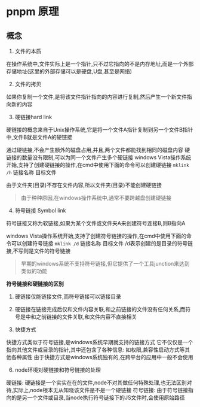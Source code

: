 # pnpm 原理

## 概念
1. 文件的本质

在操作系统中,文件实际上是一个指针,只不过它指向的不是内存地址,而是一个外部存储地址(这里的外部存储可以是硬盘,U盘,甚至是网络)

2. 文件的拷贝

如果你复制一个文件,是将该文件指针指向的内容进行复制,然后产生一个新文件指向新的内容

3. 硬链接hard link

硬链接的概念来自于Unix操作系统,它是将一个文件A指针复制到另一个文件B指针中,文件B就是文件A的硬链接

通过硬链接,不会产生额外的磁盘占用,并且,两个文件都能找到相同的磁盘内容
硬链接的数量没有限制,可以为同一个文件产生多个硬链接
windows Vista操作系统开始,支持了创建硬链接的操作,在cmd中使用下面的命令可以创建硬链接
`mklink /h` 链接名称 目标文件

由于文件夹(目录)不存在文件内容,所以文件夹(目录)不能创建硬链接
> 由于种种原因,在windows操作系统中,通常不要跨越盘创建硬链接

4. 符号链接 Symbol link

符号链接又称为软链接,如果为某个文件或文件夹A来创建符号连接B,则B指向A

windows Vista操作系统开始,支持了创建符号链接的操作,在cmd中使用下面的命令可以创建符号链接
`mklink /d` 链接名称 目标文件
/d表示创建的是目录的符号链接,不写则是文件的符号链接

> 早期的windows系统不支持符号链接,但它提供了一个工具junction来达到类似的功能
> 
**符号链接和硬链接的区别**
1. 硬链接仅能链接文件,而符号链接可以链接目录
2. 硬链接在链接完成后仅和文件内容关联,和之前链接的文件没有任何关系,而符号是中和之前链接的文件关联,和文件内容不直接相关

5. 快捷方式

快捷方式类似于符号链接,是windows系统早期就支持的链接方式
它不仅仅是一个指向其他文件或目录的指针,其中还包含了各种信息: 如权限,兼容性启动方式等其他各种属性
由于快捷方式是windows系统独有的,在跨平台的应用中一般不会使用

6. node环境对硬链接和符号链接的处理

硬链接: 硬链接是一个实实在在的文件,node不对其做任何特殊处理,也无法区别对待,实际上,node根本无从知晓该文件是不是一个硬链接
符号链接: 由于符号链接指向的是另一个文件或目录,当node执行符号链接下的JS文件时,会使用原始路径






